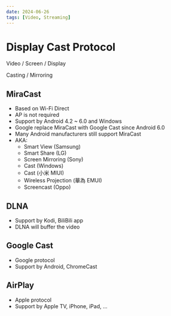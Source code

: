 ```yaml
---
date: 2024-06-26
tags: [Video, Streaming]
---
```


# Display Cast Protocol

Video / Screen / Display

Casting / Mirroring

<!--truncate-->

## MiraCast

- Based on Wi-Fi Direct
- AP is not required
- Support by Android 4.2 ~ 6.0 and Windows
- Google replace MiraCast with Google Cast since Android 6.0
- Many Android manufacturers still support MiraCast
- AKA:
  - Smart View (Samsung)
  - Smart Share (LG)
  - Screen Mirroring (Sony)
  - Cast (Windows)
  - Cast (小米 MIUI)
  - Wireless Projection (華為 EMUI)
  - Screencast (Oppo)

## DLNA

- Support by Kodi, BiliBili app
- DLNA will buffer the video

## Google Cast

- Google protocol
- Support by Android, ChromeCast

## AirPlay

- Apple protocol
- Support by Apple TV, iPhone, iPad, ...
